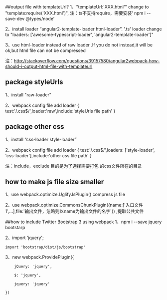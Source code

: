 ##output file with templateUrl?
 1、"templateUrl:'XXX.html'" change to "template:require('XXX.html')", 注：ts不支持require，需要安装‘ npm i --save-dev @types/node’
 
 2、install loader “angular2-template-loader html-loader”. '.ts' loader change to "loaders: ['awesome-typescript-loader', 'angular2-template-loader']"
 
 3、use html-loader instead of raw loader .If you do not instead,it will be ok,but html file can not be compressed 
 
 注：http://stackoverflow.com/questions/39157580/angular2webpack-how-should-i-output-html-file-with-templateurl

## package styleUrls 
 1、install "raw-loader" 

 2、webpack config file add loader { test:'/\.css$/',loader:'raw',include:'styleUrls file path' } 

## package other css
 1、install “css-loader style-loader”
 
 2、webpack config file add loader { test:'/\.css$/',loaders: ['style-loader', 'css-loader'],include:'other css file path' }
 
 注：include，exclude 目的是为了选择需要打包 的css文件所在的目录

## how to make js file size smaller 
 1、use webpack.optimize.UglifyJsPlugin() compress js file

 2、use webpack.optimize.CommonsChunkPlugin({name:['入口文件1',...],file:'输出文件，忽略则以name为输出文件的名字'}) ,提取公共文件

##how to include Twitter Bootstrap 3 using webpack
 1、npm i --save jquery bootstarp

 2、import 'jquery';

    import 'bootstrap/dist/js/bootstrap'
 3、new webpack.ProvidePlugin({   

        jQuery: 'jquery',

        $: 'jquery',

        jquery: 'jquery'

    })
    
